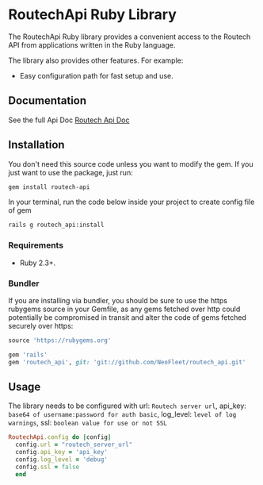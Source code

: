 # RoutechApi Ruby Library

The RoutechApi Ruby library provides a convenient access to the Routech API from
applications written in the Ruby language.

The library also provides other features. For example:

- Easy configuration path for fast setup and use.

## Documentation

See the full Api Doc [Routech Api Doc](https://routech.stoplight.io/docs/routech/YXBpOjExNjk4MzI5-routech-manual-de-api)


## Installation

You don't need this source code unless you want to modify the gem. If you just
want to use the package, just run:

```sh
gem install routech-api
```

In your terminal, run the code below inside your project to create config file of gem

```sh
rails g routech_api:install
```

### Requirements

- Ruby 2.3+.

### Bundler

If you are installing via bundler, you should be sure to use the https rubygems
source in your Gemfile, as any gems fetched over http could potentially be
compromised in transit and alter the code of gems fetched securely over https:

```ruby
source 'https://rubygems.org'

gem 'rails'
gem 'routech_api', git: 'git://github.com/NeoFleet/routech_api.git'

```

## Usage

The library needs to be configured with url: `Routech server url`, api_key: `base64 of username:password for auth basic`, log_level: `level of log warnings`, ssl: `boolean value for use or not SSL`

```ruby
RoutechApi.config do |config|
  config.url = "routech_server_url"
  config.api_key = 'api_key'
  config.log_level = 'debug'
  config.ssl = false
  end
```
